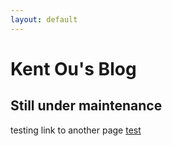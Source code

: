 ```yaml
---
layout: default
---
```


# Kent Ou's Blog

## Still under maintenance

testing link to another page [test](posts/test_post)
